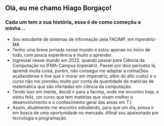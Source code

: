 ## Olá, eu me chamo Hiago Borgaço!
### Cada um tem a sua história, essa é de como começõu a minha...
- Sou estudante de sistemas de informação pela FACIMP, em mperatriz-MA
- Tenho uma breve jornada nesse mundo e estou apenas no ínicio de tudo, com pouca experiência e muito a aprender.
- Ingressei nesse mundo em 2022, quando passei para Ciência da Computação no IFMA-Campus Imperatriz. Passei por dois periodos lá, aprendi muita coisa, porém, não consegui me adaptar a rotina(Sou açailandense e tive que ir morar em imperatriz, além do alto custo) e o curso não me prendeu muito por conta da quantidade de matérias de matemática que são ofertadas em ciência da computação.
- Tendo isso em mente, decidi ir para a facimp, onde me encontro hoje, e estou feliz, um curso que tem matérias que visam melhor o desenvolvimento e o conhecimento geral das areas em T.I
- Assim, atualmente me encontro estudando, para que um dia, possa ir em busca de uma oportunidade no mercado. Afinal sou apaixonado por tecnologia e programação.

